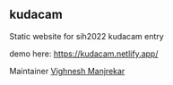 ## kudacam

Static website for sih2022 kudacam entry

demo here:
https://kudacam.netlify.app/


Maintainer 
[Vighnesh Manjrekar](https://github.com/VighneshManjrekar)
